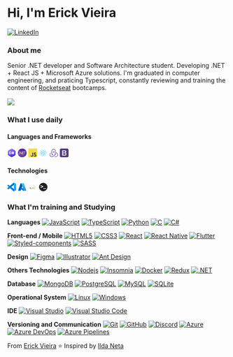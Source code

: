 # Hi, I'm Erick Vieira
[![LinkedIn](https://img.shields.io/static/v1?label=LinkedIn&message=%20&color=blue&logo=LinkedIn&style=flat-square&logoColor=white)](https://www.linkedin.com/in/erickfvieira/) 

### About me

Senior .NET developer and Software Architecture student. Developing .NET + React JS + Microsoft Azure solutions.
I'm graduated in computer engineering, and praticing Typescript, constantly reviewing and training the content of [Rocketseat](https://rocketseat.com.br/) bootcamps.

<img align='center' src="https://github-readme-stats.vercel.app/api?username=vieiraerick&show_icons=true">

### What I use daily
#### Languages and Frameworks

<code><img height="20" src="https://raw.githubusercontent.com/github/explore/80688e429a7d4ef2fca1e82350fe8e3517d3494d/topics/csharp/csharp.png"></code> <code><img height="20" src="https://raw.githubusercontent.com/github/explore/80688e429a7d4ef2fca1e82350fe8e3517d3494d/topics/dotnet/dotnet.png"></code> <code><img height="20" src="https://raw.githubusercontent.com/github/explore/80688e429a7d4ef2fca1e82350fe8e3517d3494d/topics/javascript/javascript.png"></code> <code><img height="20" src="https://raw.githubusercontent.com/github/explore/80688e429a7d4ef2fca1e82350fe8e3517d3494d/topics/react/react.png"></code> <code><img height="20" src="https://raw.githubusercontent.com/github/explore/80688e429a7d4ef2fca1e82350fe8e3517d3494d/topics/redux/redux.png"></code> <code><img height="20" src="https://raw.githubusercontent.com/github/explore/80688e429a7d4ef2fca1e82350fe8e3517d3494d/topics/bootstrap/bootstrap.png"></code>

#### Technologies

<code><img height="20" src="https://raw.githubusercontent.com/github/explore/80688e429a7d4ef2fca1e82350fe8e3517d3494d/topics/visual-studio-code/visual-studio-code.png"></code> <code><img height="20" src="https://raw.githubusercontent.com/github/explore/80688e429a7d4ef2fca1e82350fe8e3517d3494d/topics/azure/azure.png"></code> <code><img height="20" src="https://raw.githubusercontent.com/github/explore/80688e429a7d4ef2fca1e82350fe8e3517d3494d/topics/mysql/mysql.png"></code> <code><img height="20" src="https://raw.githubusercontent.com/github/explore/80688e429a7d4ef2fca1e82350fe8e3517d3494d/topics/terminal/terminal.png"></code>

### What I'm training and Studying

**Languages**
[![JavaScript](https://img.shields.io/badge/-JavaScript-black?style=flat-square&logo=javascript&link=https://github.com/vieiraerick/)](https://github.com/vieiraerick/) [![TypeScript](https://img.shields.io/badge/-TypeScript-007ACC?style=flat-square&logo=typescript&link=https://github.com/vieiraerick/)](https://github.com/vieiraerick/) [![Python](https://img.shields.io/badge/-Python-afd0ea?style=flat-square&logo=Python&link=https://github.com/vieiraerick/)](https://github.com/vieiraerick/) [![C](https://img.shields.io/badge/-A8B9CC?style=flat-square&logo=c&logoColor=white&link=https://github.com/vieiraerick/)](https://github.com/vieiraerick/) [![C#](https://img.shields.io/badge/C%20Sharp-239120?style=flat-square&logo=c-sharp&link=https://github.com/vieiraerick/)](https://github.com/vieiraerick/)

**Front-end / Mobile**
[![HTML5](https://img.shields.io/badge/-HTML5-E34F26?style=flat-square&logo=html5&logoColor=white&link=https://github.com/vieiraerick/)](https://github.com/vieiraerick/) [![CSS3](https://img.shields.io/badge/-CSS3-1572B6?style=flat-square&logo=css3&link=https://github.com/vieiraerick/)](https://github.com/vieiraerick/) [![React](https://img.shields.io/badge/-React-black?style=flat-square&logo=react&link=https://github.com/vieiraerick/)](https://github.com/vieiraerick/) [![React Native](https://img.shields.io/badge/-ReactNative-black?style=flat-square&logo=react)](https://github.com/vieiraerick/) [![Flutter](https://img.shields.io/badge/-Flutter-green?style=flat-square&logo=flutter)](https://github.com/vieiraerick/) [![Styled-components](https://img.shields.io/badge/-Styled%20Components-pink?style=flat-square&logo=styled-components)](https://github.com/vieiraerick/) [![SASS](https://img.shields.io/badge/-SASS-ed9ac2?style=flat-square&logo=sass)](https://github.com/vieiraerick/)

**Design**
[![Figma](https://img.shields.io/badge/-Figma-ffbaba?style=flat-square&logo=figma)](https://github.com/vieiraerick/) [![Illustrator](https://img.shields.io/badge/-Illustrator-black?style=flat-square&logo=Adobe-Illustrator&link=https://github.com/vieiraerick/)](https://github.com/vieiraerick/) [![Ant Design](https://img.shields.io/badge/Ant%20Design-0170FE?style=flat-square&logo=ant-design&link=https://github.com/vieiraerick/)](https://github.com/vieiraerick/)

**Others Technologies**
[![Nodejs](https://img.shields.io/badge/-Nodejs-black?style=flat-square&logo=Node.js&link=https://github.com/vieiraerick/)](https://github.com/vieiraerick/) [![Insomnia](https://img.shields.io/badge/-Insomnia-5849BE?style=flat-square&logo=Insomnia&link=https://github.com/vieiraerick/)](https://github.com/vieiraerick/) [![Docker](https://img.shields.io/badge/-Docker-black?style=flat-square&logo=docker&link=https://github.com/vieiraerick/)](https://github.com/vieiraerick/) [![Redux](https://img.shields.io/badge/-Redux-764ABC?style=flat-square&logo=redux&link=https://github.com/vieiraerick/)](https://github.com/vieiraerick/) [![.NET](https://img.shields.io/badge/dotnet-5C2D91?style=flat-square&logo=.NET&link=https://github.com/vieiraerick/)](https://github.com/vieiraerick/)

**Database**
[![MongoDB](https://img.shields.io/badge/-MongoDB-black?style=flat-square&logo=mongodb&link=https://github.com/vieiraerick/)](https://github.com/vieiraerick/) [![PostgreSQL](https://img.shields.io/badge/-PostgreSQL-336791?style=flat-square&logo=postgresql&link=https://github.com/vieiraerick/)](https://github.com/vieiraerick/) [![MySQL](https://img.shields.io/badge/-MySQL-a0c4db?style=flat-square&logo=mysql&link=https://github.com/vieiraerick/)](https://github.com/vieiraerick/) [![SQLite](https://img.shields.io/badge/-SQLite-003B57?style=flat-square&logo=sqlite&link=https://github.com/vieiraerick/)](https://github.com/vieiraerick/)

**Operational System**
[![Linux](https://img.shields.io/badge/-Linux-333333?style=flat-square&logo=Linux&link=https://github.com/vieiraerick/)](https://github.com/vieiraerick/) [![Windows](https://img.shields.io/badge/-Windows-0078D6?style=flat-square&logo=Windows&link=https://github.com/vieiraerick/)](https://github.com/vieiraerick/)

**IDE**
[![Visual Studio](https://img.shields.io/badge/-Visual%20Studio-5C2D91?style=flat-square&logo=visual-studio-code&link=https://github.com/vieiraerick/)](https://github.com/vieiraerick/) [![Visual Studio Code](https://img.shields.io/badge/-Visual%20Studio%20Code-007ACC?style=flat-square&logo=visual-studio&link=https://github.com/vieiraerick/)](https://github.com/vieiraerick/)

**Versioning and Communication**
[![Git](https://img.shields.io/badge/-Git-black?style=flat-square&logo=git&link=https://github.com/vieiraerick/)](https://github.com/vieiraerick/) [![GitHub](https://img.shields.io/badge/-GitHub-181717?style=flat-square&logo=github&link=https://github.com/vieiraerick/)](https://github.com/vieiraerick/) [![Discord](https://img.shields.io/badge/-Discord-000000?style=flat-square&logo=Discord&link=https://github.com/vieiraerick/)](https://github.com/vieiraerick/) [![Azure](https://img.shields.io/badge/-Azure-black?style=flat-square&logo=Microsoft-Azure&link=https://github.com/vieiraerick/)](https://github.com/vieiraerick/) [![Azure DevOps](https://img.shields.io/badge/-Azure%20DevOps-0078D7?style=flat-square&logo=Azure-DevOps&link=https://github.com/vieiraerick/)](https://github.com/vieiraerick/) [![Azure Pipelines](https://img.shields.io/badge/-Azure%20Pipelines-2560E0?style=flat-square&logo=Azure-Pipelines&link=https://github.com/vieiraerick/)](https://github.com/vieiraerick/)

From [Erick Vieira](https://github.com/vieiraerick)
⭐️ Inspired by [Ilda Neta](https://github.com/ildaneta)
